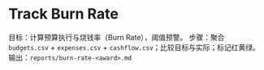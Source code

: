 # Track Burn Rate

目标：计算预算执行与烧钱率（Burn Rate），阈值预警。
步骤：聚合 `budgets.csv` + `expenses.csv` + `cashflow.csv`；比较目标与实际；标记红黄绿。
输出：`reports/burn-rate-<award>.md`
